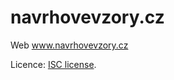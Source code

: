 navrhovevzory.cz
================

Web www.navrhovevzory.cz


Licence: [ISC license](https://en.wikipedia.org/wiki/ISC_license).